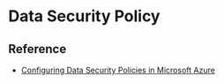 # Data Security Policy


## Reference
- [Configuring Data Security Policies in Microsoft Azure](https://app.pluralsight.com/library/courses/microsoft-azure-configuring-data-security-policies/table-of-contents)